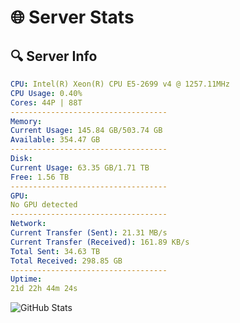 # 🌐 Server Stats
## 🔍 Server Info
```yaml
CPU: Intel(R) Xeon(R) CPU E5-2699 v4 @ 1257.11MHz
CPU Usage: 0.40%
Cores: 44P | 88T
-----------------------------------
Memory:
Current Usage: 145.84 GB/503.74 GB
Available: 354.47 GB
-----------------------------------
Disk:
Current Usage: 63.35 GB/1.71 TB
Free: 1.56 TB
-----------------------------------
GPU:
No GPU detected
-----------------------------------
Network:
Current Transfer (Sent): 21.31 MB/s
Current Transfer (Received): 161.89 KB/s
Total Sent: 34.63 TB
Total Received: 298.85 GB
-----------------------------------
Uptime:
21d 22h 44m 24s
```
![GitHub Stats](https://img.shields.io/badge/Updated-2025-03-29_20:07:13-blue)